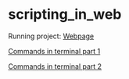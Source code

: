 # scripting_in_web
Running project: 
[Webpage](https://github.com/MariiaMohylska/scripting_in_web/blob/main/run_project_with_npm_browser.png)

[Commands in terminal part 1](https://github.com/MariiaMohylska/scripting_in_web/blob/main/run_project_with_npm_terminal_1.png)

[Commands in terminal part 2](https://github.com/MariiaMohylska/scripting_in_web/blob/main/run_project_with_npm_terminal_2.png)
